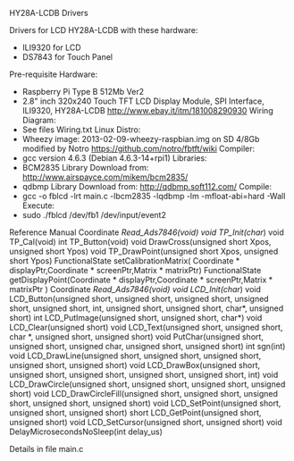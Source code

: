 HY28A-LCDB Drivers

Drivers for LCD HY28A-LCDB with these hardware: 
 - ILI9320 for LCD 
 - DS7843 for Touch Panel

Pre-requisite
Hardware:
 - Raspberry Pi Type B 512Mb Ver2
 - 2.8" inch 320x240 Touch TFT LCD Display Module, SPI Interface, ILI9320, HY28A-LCDB http://www.ebay.it/itm/181008290930
Wiring Diagram:
 - See files Wiring.txt
Linux Distro:
 - Wheezy image: 2013-02-09-wheezy-raspbian.img on SD 4/8Gb modified by Notro https://github.com/notro/fbtft/wiki
Compiler:
 - gcc version 4.6.3 (Debian 4.6.3-14+rpi1)
Libraries:
 - BCM2835 Library Download from: http://www.airspayce.com/mikem/bcm2835/
 - qdbmp Library Download from: http://qdbmp.soft112.com/
Compile:
- gcc -o fblcd -lrt main.c -lbcm2835 -lqdbmp -lm -mfloat-abi=hard -Wall
Execute:
- sudo ./fblcd /dev/fb1 /dev/input/event2

Reference Manual
Coordinate *Read_Ads7846(void)
void TP_Init(char*)
void TP_Cal(void)
int TP_Button(void)
void DrawCross(unsigned short Xpos, unsigned short Ypos)
void TP_DrawPoint(unsigned short Xpos, unsigned short Ypos)
FunctionalState setCalibrationMatrix( Coordinate * displayPtr,Coordinate * screenPtr,Matrix * matrixPtr)
FunctionalState getDisplayPoint(Coordinate * displayPtr,Coordinate * screenPtr,Matrix * matrixPtr )
Coordinate *Read_Ads7846(void)
void LCD_Init(char*)
void LCD_Button(unsigned short, unsigned short, unsigned short, unsigned short, unsigned short, int, unsigned short, unsigned short, char*, unsigned short)
int LCD_PutImage(unsigned short, unsigned short, char*)
void LCD_Clear(unsigned short)
void LCD_Text(unsigned short, unsigned short, char *, unsigned short, unsigned short)
void PutChar(unsigned short, unsigned short, unsigned char, unsigned short, unsigned short)
int sgn(int)
void LCD_DrawLine(unsigned short, unsigned short, unsigned short, unsigned short, unsigned short)
void LCD_DrawBox(unsigned short, unsigned short, unsigned short, unsigned short, unsigned short, int)
void LCD_DrawCircle(unsigned short, unsigned short, unsigned short, unsigned short)
void LCD_DrawCircleFill(unsigned short, unsigned short, unsigned short, unsigned short, unsigned short)
void LCD_SetPoint(unsigned short, unsigned short, unsigned short)
short LCD_GetPoint(unsigned short, unsigned short)
void LCD_SetCursor(unsigned short, unsigned short)
void DelayMicrosecondsNoSleep(int delay_us)

Details in file main.c
